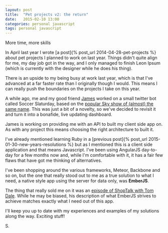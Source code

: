 ```yaml
---
layout: post
title:  "Pet projects v2: the return"
date:   2015-02-10 13:00
categories: personal javascript
tags: personal javascript
---
```

<p class="post__excerpt">More time, more skills</p>

<section>

In April last year I wrote [a post]{% post_url 2014-04-28-pet-projects %} about pet projects I planned to work on last year. Things didn't quite align for me, my day job got in the way, and I only managed to finish Leon Ipsum (which is currently with the designer while he does his thing).

There is an upside to my being busy at work last year, which is that I've advanced at a far faster rate than I originally though I would. This means I can really push the boundaries on the projects I take on this year.

A while ago, me and my good friend [James](http://twitter.com/zerointernet) worked on a small twitter bot called Soccer Slaturday, based on the [popular Sky show of (almost) the same name](http://en.wikipedia.org/wiki/Soccer_Saturday). This was just a bit of a novelty, so we've decided to revisit it and turn it into a bonafide, live updating dashboard.

James is working on providing me with an API to built my client side app on. As with any project this means choosing the right architecture to built it.

I've already mentioned learning Ruby in a [previous post]{% post_url 2015-01-30-new-years-resolutions %} but as I mentioned this is a client side application and that means Javascript. I've been using AngularJS day-to-day for a few months now and, while I'm comfortable with it, it has a fair few flaws that have got me thinking of alternatives.

I've been shopping around the various frameworks, Meteor, Backbone and so on, but the one that really stood out to me as a true solution to what I need, a native style app using the server for data only, was **EmberJS**.

The thing that really sold me on it was an [episode of ShopTalk with Tom Dale](http://shoptalkshow.com/episodes/147-tom-dale/). While he may be biased, his description of what EmberJS strives to achieve matches exactly what I need out of this app.

I'll keep you up to date with my experiences and examples of my solutions along the way. Exciting stuff!

</section>


<p class="post__signature">S.</p>



